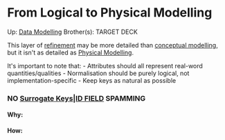 # From Logical to Physical Modelling

Up: [Data Modelling](data_modelling)
Brother(s):
TARGET DECK

This layer of [refinement](refinement) may be more detailed than [conceptual modelling](conceptual_modelling), but it isn't as detailed as [Physical Modelling](physical_modelling).

It's important to note that:
	- Attributes should all represent real-word quantities/qualities
	- Normalisation should be purely logical, not implementation-specific
	- Keep keys as natural as possible


### NO [Surrogate Keys|ID FIELD](surrogate_keys|id_field) SPAMMING






































#### Why:
#### How:









